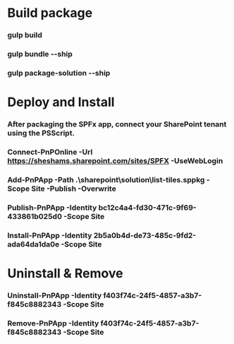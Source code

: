 # **Build package**

### gulp build
### gulp bundle --ship
### gulp package-solution --ship




# **Deploy and Install**

### After packaging the SPFx app, connect your SharePoint tenant using the PSScript.

### Connect-PnPOnline -Url https://sheshams.sharepoint.com/sites/SPFX -UseWebLogin

### Add-PnPApp -Path .\sharepoint\solution\list-tiles.sppkg -Scope Site -Publish -Overwrite

### Publish-PnPApp -Identity bc12c4a4-fd30-471c-9f69-433861b025d0 -Scope Site


### Install-PnPApp -Identity 2b5a0b4d-de73-485c-9fd2-ada64da1da0e -Scope Site





# **Uninstall & Remove**

### Uninstall-PnPApp -Identity f403f74c-24f5-4857-a3b7-f845c8882343 -Scope Site

### Remove-PnPApp -Identity f403f74c-24f5-4857-a3b7-f845c8882343 -Scope Site